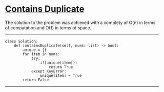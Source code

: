 # [Contains Duplicate](https://leetcode.com/explore/interview/card/top-interview-questions-easy/92/array/578/)

The solution to the problem was achieved with a complety of O(n) in terms of computation and O(1) in terms of space.

___

```
class Solution:
    def containsDuplicate(self, nums: list) -> bool:
        unique = {}
        for item in nums:
            try:
                if(unique[item]):
                    return True
            except KeyError:
                unique[item] = True
        return False
```
___